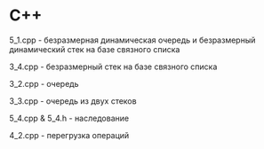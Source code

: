 # C++
5_1.cpp - безразмерная динамическая очередь и безразмерный динамический стек на базе связного списка

3_4.cpp - безразмерный стек на базе связного списка

3_2.cpp - очередь

3_3.cpp - очередь из двух стеков

5_4.cpp & 5_4.h - наследование

4_2.cpp - перегрузка операций
